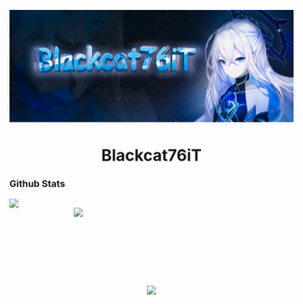 <!-- main banner -->
<!-- maximum displayed image resolution in width: 1012px -->
[![MasterHead](./src/Blackcat76iT.png)](https://github.com/Blackcat76iT)


<h1 align="center">Blackcat76iT</h1>
<!-- немного о себе -->

### Github Stats
<p align="center">
  <div align="center">
    <img align="left" width=390 src="https://github-readme-stats.vercel.app/api?username=blackcat76it&show_icons=true&theme=react&title_color=6fc4fa&icon_color=6fc4fa">
    <img align="right" width=390 src="https://github-readme-stats.vercel.app/api/top-langs/?username=blackcat76it&theme=react&title_color=6fc4fa&langs_count=4">
    <br><br><br><br><br><br><br><br>
    <img align="center" width=390 src="https://github-readme-streak-stats.herokuapp.com/?user=blackcat76it&theme=react&title_color=6fc4fa&icon_color=6fc4fa">
  </div>
</p>
